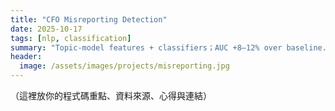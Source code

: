 ```yaml
---
title: "CFO Misreporting Detection"
date: 2025-10-17
tags: [nlp, classification]
summary: "Topic-model features + classifiers；AUC +8–12% over baseline."
header:
  image: /assets/images/projects/misreporting.jpg
---
```


（這裡放你的程式碼重點、資料來源、心得與連結）
